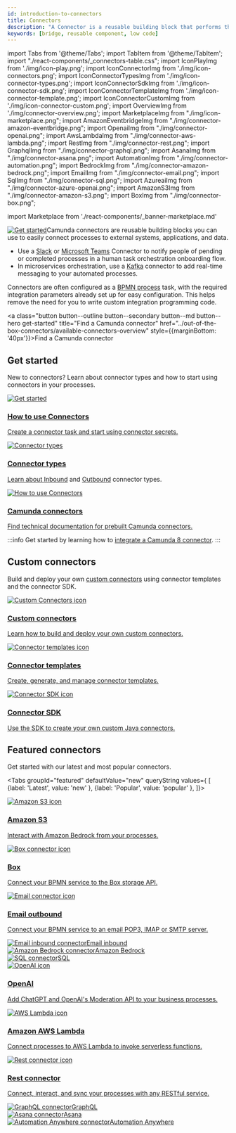 ```yaml
---
id: introduction-to-connectors
title: Connectors
description: "A Connector is a reusable building block that performs the integration with an external system and works out of the box."
keywords: [bridge, reusable component, low code]
---
```


import Tabs from '@theme/Tabs';
import TabItem from '@theme/TabItem';
import "./react-components/\_connectors-table.css";
import IconPlayImg from './img/icon-play.png';
import IconConnectorImg from './img/icon-connectors.png';
import IconConnectorTypesImg from './img/icon-connector-types.png';
import IconConnectorSdkImg from './img/icon-connector-sdk.png';
import IconConnectorTemplateImg from './img/icon-connector-template.png';
import IconConnectorCustomImg from './img/icon-connector-custom.png';
import OverviewImg from './img/connector-overview.png';
import MarketplaceImg from "./img/icon-marketplace.png";
import AmazonEventbridgeImg from "./img/connector-amazon-eventbridge.png";
import OpenaiImg from "./img/connector-openai.png";
import AwsLambdaImg from "./img/connector-aws-lambda.png";
import RestImg from "./img/connector-rest.png";
import GraphqlImg from "./img/connector-graphql.png";
import AsanaImg from "./img/connector-asana.png";
import AutomationImg from "./img/connector-automation.png";
import BedrockImg from "./img/connector-amazon-bedrock.png";
import EmailImg from "./img/connector-email.png";
import SqlImg from "./img/connector-sql.png";
import AzureaiImg from "./img/connector-azure-openai.png";
import AmazonS3Img from "./img/connector-amazon-s3.png";
import BoxImg from "./img/connector-box.png";

import Marketplace from './react-components/\_banner-marketplace.md'

<p><a title="Find a Camunda connector" href="../out-of-the-box-connectors/available-connectors-overview"><img src={OverviewImg} alt="Get started" style={{border:0,padding:0,paddingLeft:20,margin:0,float: 'right', width: '40%'}} className="fade-in-top-image"/></a>Camunda connectors are reusable building blocks you can use to easily connect processes to external systems, applications, and data.</p>

- Use a [Slack](/components/connectors/out-of-the-box-connectors/slack.md) or [Microsoft Teams](/components/connectors/out-of-the-box-connectors/microsoft-teams.md) Connector to notify people of pending or completed processes in a human task orchestration onboarding flow.
- In microservices orchestration, use a [Kafka](/components/connectors/out-of-the-box-connectors/kafka.md) connector to add real-time messaging to your automated processes.

Connectors are often configured as a [BPMN process](/components/concepts/processes.md) task, with the required integration parameters already set up for easy configuration. This helps remove the need for you to write custom integration programming code.

<a class="button button--outline button--secondary button--md button--hero get-started" title="Find a Camunda connector" href="../out-of-the-box-connectors/available-connectors-overview" style={{marginBottom: '40px'}}>Find a Camunda connector</a>

## Get started

New to connectors? Learn about connector types and how to start using connectors in your processes.

<div class="connector-grid">
<a href="../use-connectors" class="connector-card" title="How to use Connectors">
<img src={IconPlayImg} alt="Get started"/>
<h3>How to use Connectors</h3>
<p>Create a connector task and start using connector secrets.</p>
</a>
<a href="../connector-types" class="connector-card" title="Connector types">
<img src={IconConnectorTypesImg} alt="Connector types"/>
<h3>Connector types</h3>
<p>Learn about <a href="../use-connectors/inbound" title="Inbound Connectors">Inbound</a> and <a href="../use-connectors/outbound" title="Outbound Connectors">Outbound</a> connector types.</p>
</a>
<a href="../out-of-the-box-connectors/available-connectors-overview" class="connector-card" title="Get started with Connectors">
<img src={IconConnectorImg} alt="How to use Connectors"/>
<h3>Camunda connectors</h3>
<p>Find technical documentation for prebuilt Camunda connectors.</p>
</a>
</div>

:::info
Get started by learning how to [integrate a Camunda 8 connector](/guides/configuring-out-of-the-box-connector.md).
:::

## Custom connectors

Build and deploy your own [custom connectors](../custom-built-connectors/build-connector) using connector templates and the connector SDK.

<div class="connector-grid">
  <a href="../custom-built-connectors/build-connector" class="connector-card" title="Custom Connectors">
    <img src={IconConnectorCustomImg} alt="Custom Connectors icon" class="connector-card-image"/>
    <h3>Custom connectors</h3>
    <p>Learn how to build and deploy your own custom connectors.</p>
  </a>
  <a href="../custom-built-connectors/connector-templates" class="connector-card" title="Connector templates">
    <img src={IconConnectorTemplateImg} alt="Connector templates icon" class="connector-card-image"/>
    <h3>Connector templates</h3>
    <p>Create, generate, and manage connector templates.</p>
  </a>
    <a href="../custom-built-connectors/connector-sdk" class="connector-card" title="Connector SDK">
    <img src={IconConnectorSdkImg} alt="Connector SDK icon" class="connector-card-image"/>
    <h3>Connector SDK</h3>
    <p>Use the SDK to create your own custom Java connectors.</p>
  </a>
</div>

## Featured connectors

Get started with our latest and most popular connectors.

<Tabs groupId="featured" defaultValue="new" queryString values={
[
{label: 'Latest', value: 'new' },
{label: 'Popular', value: 'popular' },
]}>
<TabItem value="new">

<div class="connector-grid">
  <a href="../out-of-the-box-connectors/amazon-s3" class="connector-card" title="Amazon S3">
    <img src={AmazonS3Img} alt="Amazon S3 icon" class="connector-card-image"/>
    <h3>Amazon S3</h3>
    <p>Interact with Amazon Bedrock from your processes.</p>
  </a>
  <a href="../out-of-the-box-connectors/box" class="connector-card" title="Box connector">
    <img src={BoxImg} alt="Box connector icon" class="connector-card-image"/>
    <h3>Box</h3>
    <p>Connect your BPMN service to the Box storage API.</p>
  </a>
  <a href="../out-of-the-box-connectors/email/?email=outbound" class="connector-card" title="Email connector">
    <img src={EmailImg} alt="Email connector icon" class="connector-card-image"/>
    <h3>Email outbound</h3>
    <p>Connect your BPMN service to an email POP3, IMAP or SMTP server.</p>
  </a>
</div>

<div class="connector-small-grid">
  <a href="../out-of-the-box-connectors/email/?email=inbound" class="connector-small-link">
    <div class="connector-small">
      <img src={EmailImg} alt="Email inbound connector"/>Email inbound
    </div>
  </a>
  <a href="../out-of-the-box-connectors/amazon-bedrock" class="connector-small-link">
    <div class="connector-small">
      <img src={BedrockImg} alt="Amazon Bedrock connector"/>Amazon Bedrock
    </div>
  </a>
  <a href="../out-of-the-box-connectors/sql" class="connector-small-link">
    <div class="connector-small">
      <img src={SqlImg} alt="SQL connector"/>SQL
    </div>
  </a>

</div>

</TabItem>
<TabItem value="popular">

<div class="connector-grid">
  <a href="../out-of-the-box-connectors/openai" class="connector-card" title="OpenAI">
    <img src={OpenaiImg} alt="OpenAI icon" class="connector-card-image"/>
    <h3>OpenAI</h3>
    <p>Add ChatGPT and OpenAI's Moderation API to your business processes.</p>
  </a>
  <a href="../out-of-the-box-connectors/aws-lambda" class="connector-card" title="AWS Lambda">
    <img src={AwsLambdaImg} alt="AWS Lambda icon" class="connector-card-image"/>
    <h3>Amazon AWS Lambda</h3>
    <p>Connect processes to AWS Lambda to invoke serverless functions.</p>
  </a>
    <a href="../protocol/rest" class="connector-card" title="Connector SDK">
    <img src={RestImg} alt="Rest connector icon" class="connector-card-image"/>
    <h3>Rest connector</h3>
    <p>Connect, interact, and sync your processes with any RESTful service.</p>
  </a>
</div>

<div class="connector-small-grid">
  <a href="../protocol/graphql" class="connector-small-link">
    <div class="connector-small">
      <img src={GraphqlImg} alt="GraphQL connector"/>GraphQL
    </div>
  </a>
  <a href="../out-of-the-box-connectors/asana" class="connector-small-link">
    <div class="connector-small">
      <img src={AsanaImg} alt="Asana connector"/>Asana
    </div>
  </a>
  <a href="../out-of-the-box-connectors/automation-anywhere" class="connector-small-link">
    <div class="connector-small">
      <img src={AutomationImg} alt="Automation Anywhere connector"/>Automation Anywhere
    </div>
  </a>
</div>

</TabItem>

</Tabs>

<Marketplace/>
